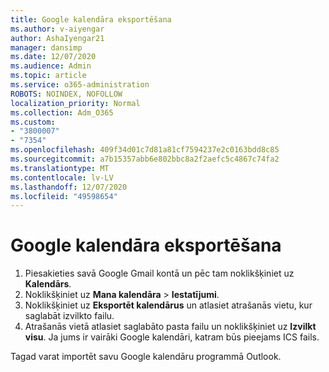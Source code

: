 ```yaml
---
title: Google kalendāra eksportēšana
ms.author: v-aiyengar
author: AshaIyengar21
manager: dansimp
ms.date: 12/07/2020
ms.audience: Admin
ms.topic: article
ms.service: o365-administration
ROBOTS: NOINDEX, NOFOLLOW
localization_priority: Normal
ms.collection: Adm_O365
ms.custom:
- "3800007"
- "7354"
ms.openlocfilehash: 409f34d01c7d81a81cf7594237e2c0163bdd8c85
ms.sourcegitcommit: a7b15357abb6e802bbc8a2f2aefc5c4867c74fa2
ms.translationtype: MT
ms.contentlocale: lv-LV
ms.lasthandoff: 12/07/2020
ms.locfileid: "49598654"
---
```

# <a name="export-your-google-calendar"></a>Google kalendāra eksportēšana

1. Piesakieties savā Google Gmail kontā un pēc tam noklikšķiniet uz **Kalendārs**.
1. Noklikšķiniet uz **Mana kalendāra**  >  **Iestatījumi**.
1. Noklikšķiniet uz **Eksportēt kalendārus** un atlasiet atrašanās vietu, kur saglabāt izvilkto failu.
1. Atrašanās vietā atlasiet saglabāto pasta failu un noklikšķiniet uz **Izvilkt visu**.
   Ja jums ir vairāki Google kalendāri, katram būs pieejams ICS fails.

Tagad varat importēt savu Google kalendāru programmā Outlook.